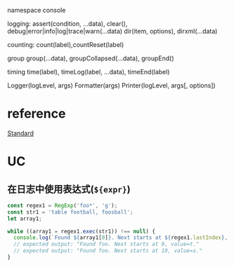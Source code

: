 
namespace console

logging: 
assert(condition, ...data), 
clear(), 
debug|error|info|log|trace|warn(...data)
dir(item, options), dirxml(...data)

counting:
count(label),countReset(label)

group
group(...data), groupCollapsed(...data), groupEnd()

timing
time(label), timeLog(label, ...data), timeEnd(label)


Logger(logLevel, args)
Formatter(args)
Printer(logLevel, args[, options])

# reference
[Standard](https://console.spec.whatwg.org/)

# UC

## 在日志中使用表达式(`${expr}`)

```js
const regex1 = RegExp('foo*', 'g');
const str1 = 'table football, foosball';
let array1;

while ((array1 = regex1.exec(str1)) !== null) {
  console.log(`Found ${array1[0]}. Next starts at ${regex1.lastIndex}, value=${str1[regex1.lastIndex]}.`);
  // expected output: "Found foo. Next starts at 9, value=t."
  // expected output: "Found foo. Next starts at 19, value=s."
}
```